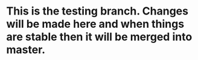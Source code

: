 # This is the testing branch. Changes will be made here and when things are stable then it will be merged into master.

